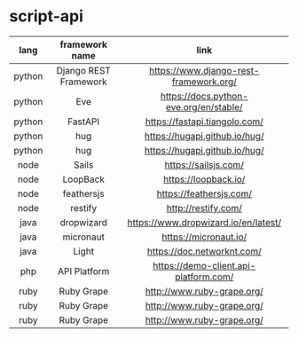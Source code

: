 # script-api

|lang|framework name|link|
|:-:|:-:|:-:|
|python|Django REST Framework|https://www.django-rest-framework.org/|
|python|Eve|https://docs.python-eve.org/en/stable/|
|python|FastAPI|https://fastapi.tiangolo.com/|
|python|hug|https://hugapi.github.io/hug/|
|python|hug|https://hugapi.github.io/hug/|
|node|Sails|https://sailsjs.com/|
|node|LoopBack|https://loopback.io/|
|node|feathersjs|https://feathersjs.com/|
|node|restify|http://restify.com/|
|java|dropwizard|https://www.dropwizard.io/en/latest/|
|java|micronaut|https://micronaut.io/|
|java|Light|https://doc.networknt.com/|
|php|API Platform|https://demo-client.api-platform.com/|
|ruby|Ruby Grape|http://www.ruby-grape.org/|
|ruby|Ruby Grape|http://www.ruby-grape.org/|
|ruby|Ruby Grape|http://www.ruby-grape.org/|
